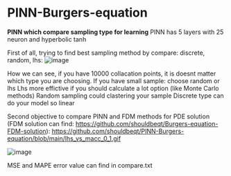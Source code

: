 # PINN-Burgers-equation
**PINN which compare sampling type for learning**
PINN has 5 layers with 25 neuron and hyperbolic tanh

First of all, trying to find best sampling method by compare: discrete, random, lhs:
![image](https://github.com/user-attachments/assets/8c2bd328-9dca-48a5-9f65-02b67fbdb533)

How we can see, if you have 10000 collacation points, it is doesnt matter which type you are choosing. 
If you have small sample: choose random or lhs
Lhs more effictive if you should calculate a  lot option (like Monte Carlo methods)
Random sampling could clastering your sample
Discrete type can do your model so linear

Second objective to compare PINN and FDM methods for PDE solution (FDM solution can find: https://github.com/shouldbeqt/Burgers-equation-FDM-solution):
https://github.com/shouldbeqt/PINN-Burgers-equation/blob/main/lhs_vs_macc_0_1.gif

![image](https://github.com/user-attachments/assets/fa798520-b606-4850-b0ae-df1cfac02956)

MSE and MAPE error value can find in compare.txt
